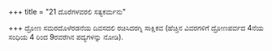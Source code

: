 +++
title = "21 ದೊರೆಗಳವರಲಿ ಸತ್ಯಕರ್ಮನು"

+++
ದ್ರೋಣ ಸಮರದೊಳೆರಡನೆಯ ದಿವಸದಲಿ ರಚಿಸಿದರಗ್ನಿ ಸಾಕ್ಷಿಕವ (ಹೆಚ್ಚಿನ  ವಿವರಗಳಿಗೆ ದ್ರೋಣಪರ್ವದ 4ನೆಯ ಸಂಧಿಯ 4 ರಿಂದ 9ರವರೆಗಿನ ಪದ್ಯಗಳನ್ನು ನೋಡಿ).
